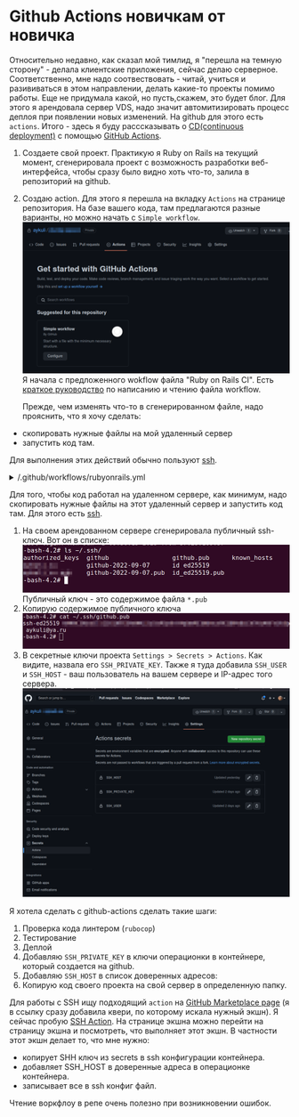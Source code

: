 # Github Actions новичкам от новичка

Относительно недавно, как сказал мой тимлид, я "перешла на темную сторону" - делала клиентские приложения, сейчас делаю серверное. Соответственно, мне надо соотвествовать - читай, учиться и разививаться в этом направлении, делать какие-то проекты помимо работы. Еще не придумала какой, но пусть,скажем, это будет блог. Для этого я арендовала сервер VDS, надо значит автомитизировать процесс деплоя при появлении новых изменений. На github для этого есть `actions`.
Итого - здесь я буду расссказывать о [CD(continuous deployment)](https://ru.wikipedia.org/wiki/CI/CD) c помощью [GitHub Actions](https://docs.github.com/ru/actions).

1.  Создаете свой проект.
    Практикую я Ruby on Rails на текущий момент, сгенерировала проект с возможность разработки веб-интерфейса, чтобы сразу было видно хоть что-то, залила в репозиторий на github.

2.  Создаю action.
    Для этого я перешла на вкладку `Actions` на странице репозитория. На базе вашего кода, там предлагаются разные варианты, но можно начать с `Simple workflow`.
    ![Simple workflow](img/2.png)
    Я начала с предложенного wokflow файла "Ruby on Rails CI".
    Есть [краткое руководство](https://docs.github.com/ru/actions/quickstart#creating-your-first-workflow) по написанию и чтению файла workflow.

    Прежде, чем изменять что-то в сгенерированном файле, надо прояснить, что я хочу сделать:

- скопировать нужные файлы на мой удаленный сервер
- запустить код там.

Для выполнения этих действий обычно пользуют [ssh](https://en.wikipedia.org/wiki/OpenSSH).

<details>
   <summary>
   /.github/workflows/rubyonrails.yml
   </summary>

```
name: "Ruby on Rails CI"
on:
   push:
      branches: [ "main" ]
   pull_request:
      branches: [ "main" ]
jobs:
   joba_joba:
      runs-on: ubuntu-latest
      services:
         postgres:
         image: postgres:11-alpine
         ports:
            - "5432:5432"
         env:
            POSTGRES_DB: rails_test
            POSTGRES_USER: rails
            POSTGRES_PASSWORD: password
      env:
         RAILS_ENV: test
         DATABASE_URL: "postgres://rails:password@localhost:5432/rails_test"
      steps:
         - name: Checkout code
         uses: actions/checkout@v3
         # Add or replace dependency steps here
         - name: Install Ruby and gems
         uses: ruby/setup-ruby@ee2113536afb7f793eed4ce60e8d3b26db912da4 # v1.127.0
         with:
            bundler-cache: true
         # Add or replace database setup steps here
         - name: Set up database schema
         run: bin/rails db:schema:load
         # Add or replace test runners here
         - name: Run tests
         run: bin/rake
```

Читаю код: Процесс, с названием "Ruby on Rails CI" при событиях push и pull_request на ветках main, запускает job (у меня только 1) c названием `joba_joba`. Эта работа запускается в операционной системе, маркированная как ubuntu-latest в github. Есть переменные

</details>

Для того, чтобы код работал на удаленном сервере, как минимум, надо скопировать нужные файлы на этот удаленный сервер и запустить код там. Для этого есть [ssh](https://en.wikipedia.org/wiki/OpenSSH).

1. На своем арендованном сервере сгенерировала публичный ssh-ключ. Вот он в списке:
   ![List of keys on my server](img/0.png)
   Публичный ключ - это содержимое файла `*.pub`
2. Копирую содержимое публичного ключа
   ![Public key content](img/3.png)
3. В секретные ключи проекта `Settings > Secrets > Actions`. Как видите, назвала его `SSH_PRIVATE_KEY`. Также я туда добавила `SSH_USER` и `SSH_HOST` - ваш пользователь на вашем сервере и IP-адрес того сервера.
   ![Actions secrets](img/1.png)

Я хотела сделать с github-actions сделать такие шаги:

1. Проверка кода линтером (`rubocop`)
2. Тестирование
3. Деплой
4. Добавляю `SSH_PRIVATE_KEY` в ключи операционки в контейнере, который создается на github.
5. Добавляю `SSH_HOST` в список доверенных адресов:
6. Копирую код своего проекта на свой сервер в определенную папку.

Для работы с SSH ищу подходящий `action` на [GitHub Marketplace page](https://github.com/marketplace?type=actions&query=ssh+) (я в ссылку сразу добавила квери, по которому искала нужный экшн).
Я сейчас пробую [SSH Action](https://github.com/marketplace/actions/ssh-action). На странице экшна можно перейти на страницу экшна и посмотреть, что выполняет этот экшн. В частности этот экшн делает то, что мне нужно:

- копирует SHH ключ из secrets в ssh конфигурации контейнера.
- добавляет SSH_HOST в доверенные адреса в операционке контейнера.
- записывает все в ssh конфиг файл.

Чтение воркфлоу в репе очень полезно при возникновении ошибок.
